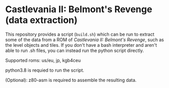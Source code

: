# Castlevania II: Belmont's Revenge (data extraction)

This repository provides a script (`build.sh`) which can be run to extract some of the data from a ROM of *Castlevania II: Belmont's Revenge*, such as the level objects and tiles. If you don't have a bash interpreter and aren't able to run .sh files, you can instead run the python script directly.

Supported roms: us/eu, jp, kgb4ceu

python3.8 is requied to run the script.

(Optional): z80-asm is required to assemble the resulting data.
